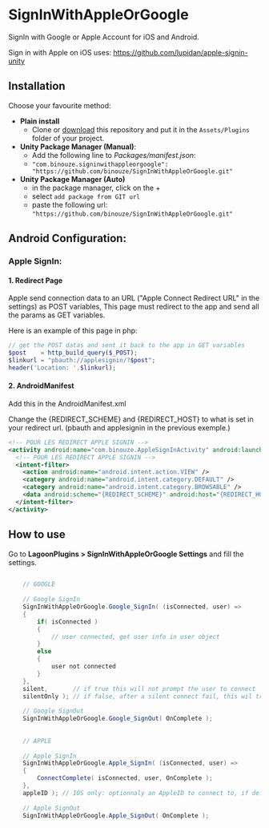 # SignInWithAppleOrGoogle

SignIn with Google or Apple Account for iOS and Android.

Sign in with Apple on iOS uses: https://github.com/lupidan/apple-signin-unity

## Installation

Choose your favourite method:

- **Plain install**
    - Clone or [download](https://github.com/binouze/SignInWithAppleOrGoogle/archive/refs/heads/master.zip) 
this repository and put it in the `Assets/Plugins` folder of your project.
- **Unity Package Manager (Manual)**:
    - Add the following line to *Packages/manifest.json*:
    - `"com.binouze.signinwithappleorgoogle": "https://github.com/binouze/SignInWithAppleOrGoogle.git"`
- **Unity Package Manager (Auto)**
    - in the package manager, click on the + 
    - select `add package from GIT url`
    - paste the following url: `"https://github.com/binouze/SignInWithAppleOrGoogle.git"`


## Android Configuration:

### Apple SignIn:

#### 1. Redirect Page

Apple send connection data to an URL ("Apple Connect Redirect URL" in the settings) as POST variables,
This page must redirect to the app and send all the params as GET variables.

Here is an example of this page in php:

```php
// get the POST datas and sent it back to the app in GET variables
$post    = http_build_query($_POST);
$linkurl = "pbauth://applesignin/?$post";
header('Location: '.$linkurl);
```


#### 2. AndroidManifest

Add this in the AndroidManifest.xml

Change the {REDIRECT_SCHEME} and {REDIRECT_HOST} to what is set in your redirect url. (pbauth and applesignin in the previous exemple.)

```xml
<!-- POUR LES REDIRECT APPLE SIGNIN -->
<activity android:name="com.binouze.AppleSignInActivity" android:launchMode="singleTop" android:theme="@android:style/Theme.Translucent.NoTitleBar.Fullscreen" android:exported="true">
  <!-- POUR LES REDIRECT APPLE SIGNIN -->
  <intent-filter>
    <action android:name="android.intent.action.VIEW" />
    <category android:name="android.intent.category.DEFAULT" />
    <category android:name="android.intent.category.BROWSABLE" />
    <data android:scheme="{REDIRECT_SCHEME}" android:host="{REDIRECT_HOST}" />
  </intent-filter>
</activity>
```

## How to use

Go to **LagoonPlugins > SignInWithAppleOrGoogle Settings** and fill the settings.


```csharp
    
    // GOOGLE
    
    // Google SignIn
    SignInWithAppleOrGoogle.Google_SignIn( (isConnected, user) =>
    {
        if( isConnected )
        {
            // user connected, get user info in user object
        }
        else
        {
            user not connected
        }
    }, 
    silent,       // if true this will not prompt the user to connect
    silentOnly ); // if false, after a silent connect fail, this wil try a non silent connection
    
    // Google SignOut
    SignInWithAppleOrGoogle.Google_SignOut( OnComplete );
    
    
    // APPLE
    
    // Apple SignIn
    SignInWithAppleOrGoogle.Apple_SignIn( (isConnected, user) =>
    {
        ConnectComplete( isConnected, user, OnComplete );
    }, 
    appleID ); // IOS only: optionnaly an AppleID to connect to, if defined, this will check for connection status
    
    // Apple SignOut
    SignInWithAppleOrGoogle.Apple_SignOut( OnComplete );
    
    
```
